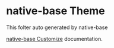 # native-base Theme

This folter auto generated by native-base

[native-base Customize](https://docs.nativebase.io/Customize.html#Customize) documentation.